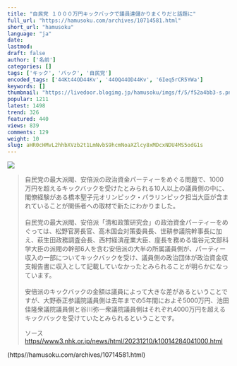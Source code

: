 ```yaml
---
title: "自民党 １０００万円キックバックで議員達儲かりまくりだと話題に"
full_url: "https://hamusoku.com/archives/10714581.html"
short_url: "hamusoku"
language: "ja"
date: 
lastmod: 
draft: false
author: ['名前']
categories: []
tags: ['キック', 'バック', '自民党']
encoded_tags: ['44Kt44OD44Kv', '44OQ44OD44Kv', '6Ieq5rCR5YWa']
keywords: []
thumbnail: "https://livedoor.blogimg.jp/hamusoku/imgs/f/5/f52a4bb3-s.png"
popular: 1211
latest: 1498
trend: 326
featured: 440
views: 839
comments: 129
weight: 10
slug: aHR0cHMvL2hhbXVzb2t1LmNvbS9hcmNoaXZlcy8xMDcxNDU4MS5odG1s
---
```


![](https://livedoor.blogimg.jp/hamusoku/imgs/f/5/f52a4bb3-s.png)

<blockquote><p></p><p>自民党の最大派閥、安倍派の政治資金パーティーをめぐる問題で、1000万円を超えるキックバックを受けたとみられる10人以上の議員側の中に、閣僚経験がある橋本聖子元オリンピック・パラリンピック担当大臣が含まれていることが関係者への取材で新たにわかりました。<br> <br> 自民党の最大派閥、安倍派「清和政策研究会」の政治資金パーティーをめぐっては、松野官房長官、高木国会対策委員長、世耕参議院幹事長に加え、萩生田政務調査会長、西村経済産業大臣、座長を務める塩谷元文部科学大臣の派閥の幹部6人を含む安倍派の大半の所属議員側が、パーティー収入の一部についてキックバックを受け、議員側の政治団体が政治資金収支報告書に収入として記載していなかったとみられることが明らかになっています。<br> <br> 安倍派のキックバックの金額は議員によって大きな差があるということですが、大野泰正参議院議員側は去年までの5年間におよそ5000万円、池田佳隆衆議院議員側と谷川弥一衆議院議員側はそれぞれ4000万円を超えるキックバックを受けていたとみられるということです。<br></p>ソース <a href='https//www3.nhk.or.jp/news/html/20231210/k10014284041000.html' target='blank'>https//www3.nhk.or.jp/news/html/20231210/k10014284041000.html</a></blockquote>

(https//hamusoku.com/archives/10714581.html)
